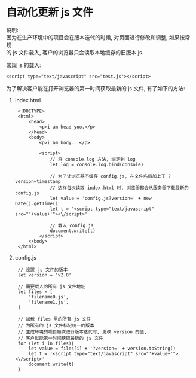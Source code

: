 自动化更新 js 文件  
=

说明:  
因为在生产环境中的项目会在版本迭代的时候, 对页面进行修改和调整, 如果按常规  
的 js 文件载入, 客户的浏览器只会读取本地缓存的旧版本 js.  

常规 js 的载入:  

    <script type="text/javascript" src="test.js"></script>  

为了解决客户能在打开浏览器的第一时间获取最新的 js 文件, 有了如下的方法:  

1. index.html  

        <!DOCTYPE>
        <html>
            <head>
                <p>i am head yoo.</p>
            </head>
            <body>
                <p>i am body...</p>
                
                <script>
                    // 将 console.log 方法, 绑定到 log
                    let log = console.log.bind(console)

                    // 为了让浏览器不缓存 config.js, 在文件名后加上了 ?version=timestamp
                    // 这样每次读取 index.html 时, 浏览器都会从服务器下载最新的 config.js
                    let value = 'config.js?version=' + new Date().getTime()
                    let t = '<script type="text/javascript" src="'+value+'"><\/script>'

                    // 载入 config.js
                    document.write(t)
                </script>
            </body>
        </html>

2. config.js  

        // 设置 js 文件的版本
        let version = 'v2.0'

        // 需要载入的所有 js 文件地址
        let files = [
            'filename0.js',
            'filename1.js',
        ]

        // 加载 files 里的所有 js 文件
        // 为所有的 js 文件标记统一的版本
        // 生成环境的项目每次进行版本迭代时, 更改 version 的值,
        // 客户就能第一时间获取最新的 js 文件
        for (let i in files){
            let value = files[i] + '?version=' + version.toString()
            let t = '<script type="text/javascript" src="'+value+'"><\/script>'
            document.write(t)
        }